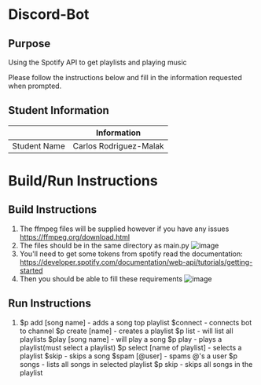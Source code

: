# Discord-Bot

## Purpose
Using the Spotify API to get playlists and playing music

Please follow the instructions below and fill in the information requested when prompted.

## Student Information

|               | Information   |
|:-------------:|:-------------:|
| Student Name  | Carlos Rodriguez-Malak     |




# Build/Run Instructions

## Build Instructions
1. The ffmpeg files will be supplied however if you have any issues https://ffmpeg.org/download.html
2. The files should be in the same directory as main.py ![image](https://github.com/user-attachments/assets/8aa85890-a9f7-4a57-bcae-a57efb50ff06)
3. You'll need to get some tokens from spotify read the documentation: https://developer.spotify.com/documentation/web-api/tutorials/getting-started
4. Then you should be able to fill these requirements ![image](https://github.com/user-attachments/assets/04b8767d-6db8-45ce-b80e-d2f8af67f3b5)

## Run Instructions
1. $p add [song name] - adds a song top playlist
   $connect - connects bot to channel
   $p create [name] - creates a playlist
   $p list - will list all playlists
   $play [song name] - will play a song
   $p play - plays a playlist(must select a playlist)
   $p select [name of playlist] - selects a playlist
   $skip - skips a song
   $spam [@user] - spams @\'s a user
   $p songs - lists all songs in selected playlist
   $p skip - skips all songs in the playlist
